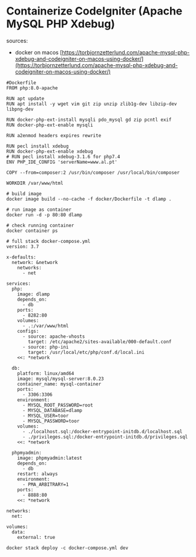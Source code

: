 # Containerize CodeIgniter (Apache MySQL PHP Xdebug)

sources:
- docker on macos [https://torbjornzetterlund.com/apache-mysql-php-xdebug-and-codeigniter-on-macos-using-docker/](https://torbjornzetterlund.com/apache-mysql-php-xdebug-and-codeigniter-on-macos-using-docker/)

```
#Dockerfile
FROM php:8.0-apache

RUN apt update
RUN apt install -y wget vim git zip unzip zlib1g-dev libzip-dev libpng-dev

RUN docker-php-ext-install mysqli pdo_mysql gd zip pcntl exif
RUN docker-php-ext-enable mysqli

RUN a2enmod headers expires rewrite

RUN pecl install xdebug
RUN docker-php-ext-enable xdebug
# RUN pecl install xdebug-3.1.6 for php7.4
ENV PHP_IDE_CONFIG 'serverName=www.al.pt'

COPY --from=composer:2 /usr/bin/composer /usr/local/bin/composer

WORKDIR /var/www/html
```

```
# build image
docker image build --no-cache -f docker/Dockerfile -t dlamp .

# run image as container
docker run -d -p 80:80 dlamp

# check running container
docker container ps
```

```
# full stack docker-compose.yml
version: 3.7

x-defaults:
  network: &network
    networks:
      - net
      
services:
  php:
    image: dlamp
    depends_on:
      - db
    ports:
      - 8282:80
    volumes:
      - .:/var/www/html
    configs:
      - source: apache-vhosts
        target: /etc/apache2/sites-available/000-default.conf
      - source: php-ini
        target: /usr/local/etc/php/conf.d/local.ini
    <<: *network
    
  db:
    platform: linux/amd64
    image: mysql/mysql-server:8.0.23
    container_name: mysql-container
    ports:
      - 3306:3306
    environment:
      - MYSQL_ROOT_PASSWORD=root
      - MYSQL_DATABASE=dlamp
      - MYSQL_USER=toor
      - MYSQL_PASSWORD=toor
    volumes:
      - ./localhost.sql:/docker-entrypoint-initdb.d/localhost.sql
      - ./privileges.sql:/docker-entrypoint-initdb.d/privileges.sql
    <<: *network
    
  phpmyadmin:
    image: phpmyadmin:latest
    depends_on:
      - db
    restart: always
    environment:
      - PMA_ARBITRARY=1
    ports:
      - 8888:80
    <<: *network
    
networks:
  net:
  
volumes:
  data:
    external: true
```

```
docker stack deploy -c docker-compose.yml dev
```



















































